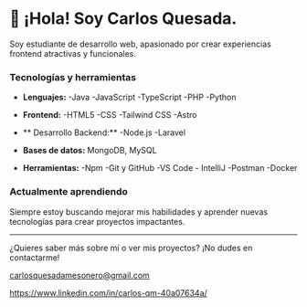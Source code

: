 # 👋 ¡Hola! Soy Carlos Quesada.

Soy estudiante de desarrollo web, apasionado por crear experiencias frontend atractivas y funcionales.

###  Tecnologías y herramientas
- **Lenguajes:**
-Java
-JavaScript
-TypeScript
-PHP
-Python

- **Frontend:**
-HTML5
-CSS
-Tailwind CSS
-Astro

- ** Desarrollo Backend:**
-Node.js
-Laravel
- **Bases de datos:** MongoDB, MySQL
- **Herramientas:**
-Npm
-Git y GitHub
-VS Code - IntelliJ
-Postman
-Docker

###  Actualmente aprendiendo
Siempre estoy buscando mejorar mis habilidades y aprender nuevas tecnologías para crear proyectos impactantes.

---

¿Quieres saber más sobre mí o ver mis proyectos? ¡No dudes en contactarme!

carlosquesadamesonero@gmail.com

https://www.linkedin.com/in/carlos-qm-40a07634a/

<!-- Puedes agregar aquí tus redes sociales, portafolio, o cualquier detalle adicional :) -->
